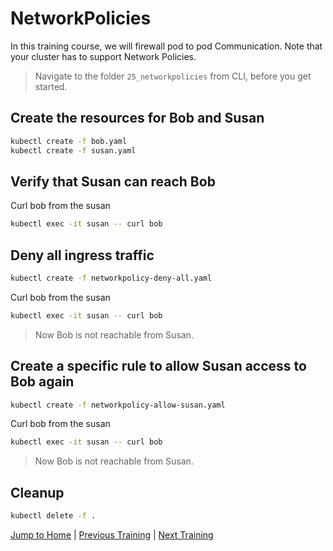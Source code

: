 # NetworkPolicies

In this training course, we will firewall pod to pod Communication. Note that your cluster has to support Network Policies.

>Navigate to the folder `25_networkpolicies` from CLI, before you get started. 

## Create the resources for Bob and Susan

```bash
kubectl create -f bob.yaml
kubectl create -f susan.yaml
```

## Verify that Susan can reach Bob

Curl bob from the susan
```bash
kubectl exec -it susan -- curl bob
```

## Deny all ingress traffic

```bash
kubectl create -f networkpolicy-deny-all.yaml
```

Curl bob from the susan
```bash
kubectl exec -it susan -- curl bob
```
>Now Bob is not reachable from Susan.

## Create a specific rule to allow Susan access to Bob again

```bash
kubectl create -f networkpolicy-allow-susan.yaml
```

Curl bob from the susan
```bash
kubectl exec -it susan -- curl bob
```
>Now Bob is not reachable from Susan.

## Cleanup

```bash
kubectl delete -f .
```

[Jump to Home](../README.md) | [Previous Training](../24_rbac/README.md) | [Next Training](../26_helm/README.md)